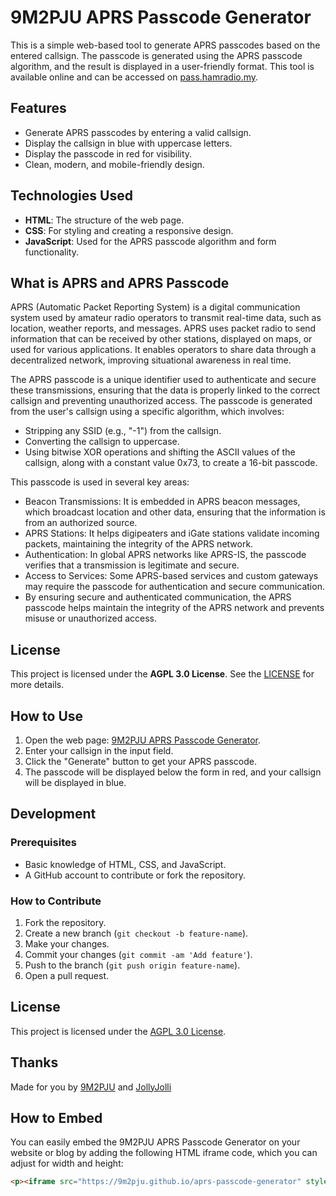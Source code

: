 # 9M2PJU APRS Passcode Generator

This is a simple web-based tool to generate APRS passcodes based on the entered callsign. The passcode is generated using the APRS passcode algorithm, and the result is displayed in a user-friendly format. This tool is available online and can be accessed on [pass.hamradio.my](https://pass.hamradio.my).

## Features

- Generate APRS passcodes by entering a valid callsign.
- Display the callsign in blue with uppercase letters.
- Display the passcode in red for visibility.
- Clean, modern, and mobile-friendly design.

## Technologies Used

- **HTML**: The structure of the web page.
- **CSS**: For styling and creating a responsive design.
- **JavaScript**: Used for the APRS passcode algorithm and form functionality.

## What is APRS and APRS Passcode

APRS (Automatic Packet Reporting System) is a digital communication system used by amateur radio operators to transmit real-time data, such as location, weather reports, and messages. APRS uses packet radio to send information that can be received by other stations, displayed on maps, or used for various applications. It enables operators to share data through a decentralized network, improving situational awareness in real time.

The APRS passcode is a unique identifier used to authenticate and secure these transmissions, ensuring that the data is properly linked to the correct callsign and preventing unauthorized access. The passcode is generated from the user's callsign using a specific algorithm, which involves:

- Stripping any SSID (e.g., "-1") from the callsign.
- Converting the callsign to uppercase.
- Using bitwise XOR operations and shifting the ASCII values of the callsign, along with a constant value 0x73, to create a 16-bit passcode.

This passcode is used in several key areas:

- Beacon Transmissions: It is embedded in APRS beacon messages, which broadcast location and other data, ensuring that the information is from an authorized source.
- APRS Stations: It helps digipeaters and iGate stations validate incoming packets, maintaining the integrity of the APRS network.
- Authentication: In global APRS networks like APRS-IS, the passcode verifies that a transmission is legitimate and secure.
- Access to Services: Some APRS-based services and custom gateways may require the passcode for authentication and secure communication.
- By ensuring secure and authenticated communication, the APRS passcode helps maintain the integrity of the APRS network and prevents misuse or unauthorized access.

## License

This project is licensed under the **AGPL 3.0 License**. See the [LICENSE](https://www.gnu.org/licenses/agpl-3.0.html) for more details.

## How to Use

1. Open the web page: [9M2PJU APRS Passcode Generator](https://pass.hamradio.my).
2. Enter your callsign in the input field.
3. Click the "Generate" button to get your APRS passcode.
4. The passcode will be displayed below the form in red, and your callsign will be displayed in blue.

## Development

### Prerequisites

- Basic knowledge of HTML, CSS, and JavaScript.
- A GitHub account to contribute or fork the repository.

### How to Contribute

1. Fork the repository.
2. Create a new branch (`git checkout -b feature-name`).
3. Make your changes.
4. Commit your changes (`git commit -am 'Add feature'`).
5. Push to the branch (`git push origin feature-name`).
6. Open a pull request.

## License

This project is licensed under the [AGPL 3.0 License](https://www.gnu.org/licenses/agpl-3.0.html).

## Thanks

Made for you by [9M2PJU](https://hamradio.my) and [JollyJolli](https://github.com/JollyJolli)

## How to Embed

You can easily embed the 9M2PJU APRS Passcode Generator on your website or blog by adding the following HTML iframe code, which you can adjust for width and height:

```html
<p><iframe src="https://9m2pju.github.io/aprs-passcode-generator" style="width: 100%; height: 500px; border: none;" allowfullscreen></iframe></p>
